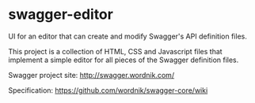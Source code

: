 swagger-editor
==============

UI for an editor that can create and modify Swagger's API definition files.

This project is a collection of HTML, CSS and Javascript files that implement a simple editor for all pieces of the Swagger definition files.

Swagger project site: http://swagger.wordnik.com/

Specification: https://github.com/wordnik/swagger-core/wiki
